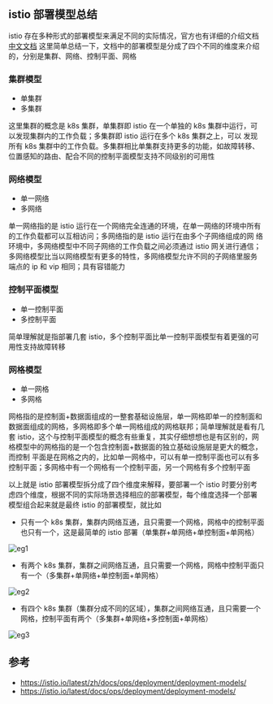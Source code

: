 ## istio 部署模型总结
istio 存在多种形式的部署模型来满足不同的实际情况，官方也有详细的介绍文档 [中文文档](https://istio.io/latest/zh/docs/ops/deployment/deployment-models/#identity-and-trust-models)
这里简单总结一下，文档中的部署模型是分成了四个不同的维度来介绍的，分别是集群、网络、控制平面、网格

### 集群模型

* 单集群
* 多集群

这里集群的概念是 k8s 集群，单集群即 istio 在一个单独的 k8s 集群中运行，可以发现集群内的工作负载；多集群即 istio 运行在多个 k8s 集群之上，可以
发现所有 k8s 集群中的工作负载。多集群相比单集群支持更多的功能，如故障转移、位置感知的路由、配合不同的控制平面模型支持不同级别的可用性

### 网络模型

* 单一网络
* 多网络

单一网络指的是 istio 运行在一个网络完全连通的环境，在单一网络的环境中所有的工作负载都可以互相访问；多网络指的是 istio 运行在由多个子网络组成的网
络环境中，多网络模型中不同子网络的工作负载之间必须通过 istio 网关进行通信；多网络模型比当以网络模型有更多的特性，多网络模型允许不同的子网络里服务
端点的 ip 和 vip 相同；具有容错能力

### 控制平面模型

* 单一控制平面
* 多控制平面

简单理解就是指部署几套 istio，多个控制平面比单一控制平面模型有着更强的可用性支持故障转移

### 网格模型

* 单一网格
* 多网格

网格指的是控制面+数据面组成的一整套基础设施层，单一网格即单一的控制面和数据面组成的网格，多网格即多个单一网格组成的网格联邦；简单理解就是看有几套 
istio，这个与控制平面模型的概念有些重复，其实仔细想想也是有区别的，网格模型中的网格指的是一个包含控制面+数据面的独立基础设施层是更大的概念，而控制
平面是在网格之内的，比如单一网格中，可以有单一控制平面也可以有多控制平面；多网格中有一个网格有一个控制平面，另一个网格有多个控制平面

以上就是 istio 部署模型拆分成了四个维度来解释，要部署一个 istio 时要分别考虑四个维度，根据不同的实际场景选择相应的部署模型，每个维度选择一个部署
模型组合起来就是最终 istio 的部署模型，就比如

* 只有一个 k8s 集群，集群内网络互通，且只需要一个网格，网格中的控制平面也只有一个，这是最简单的 istio 部署（单集群+单网络+单控制面+单网格）

![eg1](/images/istioeg1.png)

* 有两个 k8s 集群，集群之间网络互通，且只需要一个网格，网格中控制平面只有一个（多集群+单网络+单控制面+单网格）

![eg2](/images/istioeg2.png)

* 有四个 k8s 集群（集群分成不同的区域），集群之间网络互通，且只需要一个网格，控制平面有两个（多集群+单网络+多控制面+单网格）

![eg3](/images/istioeg3.png)

## 参考

* https://istio.io/latest/zh/docs/ops/deployment/deployment-models/
* https://istio.io/latest/docs/ops/deployment/deployment-models/